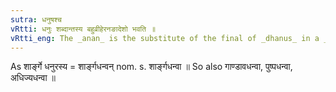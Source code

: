 ```yaml
---
sutra: धनुषश्च
vRtti: धनुः शब्दान्तस्य बहुव्रीहेरनङादेशो भवति ॥
vRtti_eng: The _anan_ is the substitute of the final of _dhanus_ in a _Bahuvrihi_.
---
```

As शार्ङ्गे धनुरस्य = शार्ङ्गधन्वन् nom. s. शार्ङ्गधन्वा ॥  So also गाण्डावधन्वा, पुष्पधन्वा, अधिज्यधन्वा ॥
